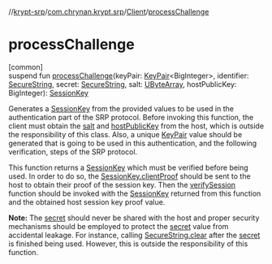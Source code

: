 //[krypt-srp](../../../index.md)/[com.chrynan.krypt.srp](../index.md)/[Client](index.md)/[processChallenge](process-challenge.md)

# processChallenge

[common]\
suspend fun [processChallenge](process-challenge.md)(keyPair: [KeyPair](../-key-pair/index.md)&lt;BigInteger&gt;, identifier: [SecureString](../../../../krypt-core/krypt-core/com.chrynan.krypt.core/-secure-string/index.md), secret: [SecureString](../../../../krypt-core/krypt-core/com.chrynan.krypt.core/-secure-string/index.md), salt: [UByteArray](https://kotlinlang.org/api/latest/jvm/stdlib/kotlin/-u-byte-array/index.html), hostPublicKey: BigInteger): [SessionKey](../-session-key/index.md)

Generates a [SessionKey](../-session-key/index.md) from the provided values to be used in the authentication part of the SRP protocol. Before invoking this function, the client must obtain the [salt](process-challenge.md) and [hostPublicKey](process-challenge.md) from the host, which is outside the responsibility of this class. Also, a unique [KeyPair](../-key-pair/index.md) value should be generated that is going to be used in this authentication, and the following verification, steps of the SRP protocol.

This function returns a [SessionKey](../-session-key/index.md) which must be verified before being used. In order to do so, the [SessionKey.clientProof](../-session-key/client-proof.md) should be sent to the host to obtain their proof of the session key. Then the [verifySession](verify-session.md) function should be invoked with the [SessionKey](../-session-key/index.md) returned from this function and the obtained host session key proof value.

**Note:** The [secret](process-challenge.md) should never be shared with the host and proper security mechanisms should be employed to protect the [secret](process-challenge.md) value from accidental leakage. For instance, calling [SecureString.clear](../../../../krypt-core/krypt-core/com.chrynan.krypt.core/-secure-string/clear.md) after the [secret](process-challenge.md) is finished being used. However, this is outside the responsibility of this function.
